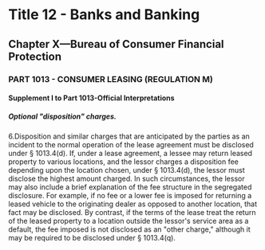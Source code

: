 
# Title 12 - Banks and Banking
## Chapter X—Bureau of Consumer Financial Protection
### PART 1013 - CONSUMER LEASING (REGULATION M)
#### Supplement I to Part 1013-Official Interpretations
##### Optional "disposition" charges.

6.Disposition and similar charges that are anticipated by the parties as an incident to the normal operation of the lease agreement must be disclosed under § 1013.4(d). If, under a lease agreement, a lessee may return leased property to various locations, and the lessor charges a disposition fee depending upon the location chosen, under § 1013.4(d), the lessor must disclose the highest amount charged. In such circumstances, the lessor may also include a brief explanation of the fee structure in the segregated disclosure. For example, if no fee or a lower fee is imposed for returning a leased vehicle to the originating dealer as opposed to another location, that fact may be disclosed. By contrast, if the terms of the lease treat the return of the leased property to a location outside the lessor's service area as a default, the fee imposed is not disclosed as an "other charge," although it may be required to be disclosed under § 1013.4(q).
